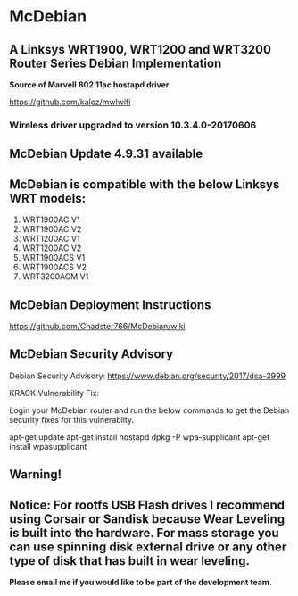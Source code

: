 # McDebian

## A Linksys WRT1900, WRT1200 and WRT3200 Router Series Debian Implementation

**Source of Marvell 802.11ac hostapd driver**

https://github.com/kaloz/mwlwifi

### Wireless driver upgraded to version 10.3.4.0-20170606

## McDebian Update 4.9.31 available

## McDebian is compatible with the below Linksys WRT models:

1. WRT1900AC V1
2. WRT1900AC V2
3. WRT1200AC V1
4. WRT1200AC V2
5. WRT1900ACS V1
6. WRT1900ACS V2
7. WRT3200ACM V1

## McDebian Deployment Instructions
https://github.com/Chadster766/McDebian/wiki

## McDebian Security Advisory

Debian Security Advisory:
https://www.debian.org/security/2017/dsa-3999

KRACK Vulnerability Fix:

Login your McDebian router and run the below commands to get the Debian security fixes for this vulnerablity.

apt-get update
apt-get install hostapd
dpkg -P wpa-supplicant
apt-get install wpasupplicant

## Warning!

## Notice: For rootfs USB Flash drives I recommend using Corsair or Sandisk because Wear Leveling is built into the hardware. For mass storage you can use spinning disk external drive or any other type of disk that has built in wear leveling.

**Please email me if you would like to be part of the development team.**


